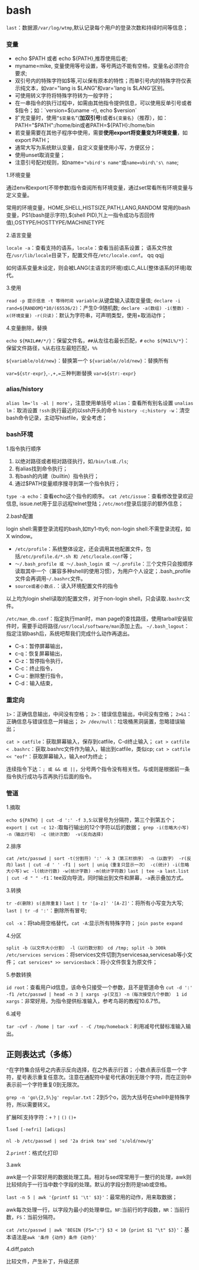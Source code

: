# bash

`last`：数据源`/var/log/wtmp`,默认记录每个用户的登录次数和持续时间等信息；

### 变量

+ echo $PATH 或者 echo ${PATH},推荐使用后者;
+ myname=mike, 变量使用等号设置，等号两边不能有空格，变量名必须符合要求;
+ 双引号内的特殊字符如$等,可以保有原本的特性；而单引号内的特殊字符仅表示纯文本，如var="lang is $LANG"和var='lang is $LANG'区别。
+ 可使用转义字符将特殊字符转为一般字符；
+ 在一串指令的执行过程中，如需由其他指令提供信息，可以使用反单引号或者$指令；如：`version=$(uname -r), echo $version`
+ 扩充变量时，使用`“$变量名”`(**加双引号**)或者`${变量名}`（推荐），如：PATH="$PATH":/home/bin或者PATH=${PATH}:/home/bin
+ 若变量需要在其他子程序中使用，需要**使用export将变量变为环境变量**，如export PATH；
+ 通常大写为系统默认变量，自定义变量使用小写，方便区分；
+ 使用unset取消变量；
+ 注意引号配对规则，如name=`"vbird's name"`或`name=vbird\'s\ name`;

1.环境变量

通过env和export(不带参数)指令查阅所有环境变量，通过set常看所有环境变量与定义变量。

常用的环境变量，HOME,SHELL,HISTSIZE,PATH,LANG,RANDOM
常用的bash变量，PS1(bash提示字符),$(shell PID),?(上一指令成功与否回传值),OSTYPE/HOSTTYPE/MACHINETYPE

2.语言变量

`locale -a`：查看支持的语系，`locale`：查看当前语系设置；
语系文件放在`/usr/lib/locale`目录下，配置文件在`/etc/locale.conf`。
qq  qqjj

如何语系变量未设定，则会被LANG(主语言的环境)或LC_ALL(整体语系的环境)取代。

3.使用

`read -p 提示信息 -t 等待时间 variable`:从键盘输入读取变量值;
`declare -i rand=${RANDOM}*10/(65536/2)`：产生0-9随机数;
`declare -a(数组) -i(整数) -x(环境变量) -r(只读)`：默认为字符串，可声明类型，使用+取消动作；

4.变量删除，替换

`echo ${MAIL##/*/}`：保留文件名，`##`从左往右最长匹配，`#`
`echo ${MAIL%/*}`：保留文件路径，`%`从右往左最短匹配，`%%`

`${variable/old/new}`：替换第一个
`${variable//old/new}`：替换所有

`var=${str-expr}`,`-,+,=`三种判断替换
`var=${str:-expr}`

### alias/history

`alias lm='ls -al | more'`，注意使用单括号
`alias`：查看所有别名设置
`unalias lm`：取消设置
`!ssh`:执行最近的以ssh开头的命令
`history -c;history -w`：清空bash命令记录，主动写histfile，安全考虑；

### bash环境

1.指令执行顺序

1. 以绝对路径或者相对路径执行，如`/bin/ls或./ls`;
2. 有alias找到命令执行；
3. 有bash的内建（builtin）指令执行；
4. 通过$PATH变量顺序搜寻到第一个指令执行；

`type -a echo`：查看echo这个指令的顺序。
`cat /etc/issue`：查看修改登录欢迎信息, issue.net用于显示远程telnet登陆；`/etc/motd`登录后提示的额外信息；

2.bash配置

login shell:需要登录流程的bash,如tty1-tty6;
non-login shell:不需登录流程，如X window。

+ `/etc/profile`：系统整体设定，还会调用其他配置文件，包括`/etc/profile.d/*.sh 和 /etc/locale.conf`等；
+ `～/.bash_profile 或 ～/.bash_login 或 ～/.profile`：三个文件只会按顺序读取其中一个（兼容多种shell的使用习惯），为用户个人设定；.bash_profile文件会再调用`~/.bashrc`文件。
+ `source或者小数点.`：读入环境配置文件的指令

以上均为login shell读取的配置文件，对于non-login shell，只会读取`.bashrc`文件。

`/etc/man_db.conf`：指定执行man时，man page的查找路径，使用tarball安装软件时，需要手动将路径`/usr/local/software/man`添加上去。
`~/.bash_logout`：指定注销bash后，系统吧帮我们完成什么动作再退出。

+ C-s：暂停屏幕输出，
+ c-q：恢复屏幕输出，
+ C-z：暂停指令执行，
+ C-c：终止指令，
+ C-u：删除整行指令，
+ C-d：输入结束，

### 重定向

`1>`：正确信息输出，中间没有空格；
`2>`：错误信息输出，中间没有空格；
`2>&1`：正确信息与错误信息一并输出；
`2> /dev/null`：垃圾桶黑洞装置，忽略错误输出；

`cat > catfile`：获取屏幕输入，保存到catfile，C-d终止输入；
`cat > catfile < .bashrc`：获取.bashrc文件作为输入，输出到catfile，类似cp;
`cat > catfile << "eof"`：获取屏幕输入，输入eof为终止；

连续指令下达：`; 或 && 或 ||`，分号两个指令没有相关性。与或则是根据前一条指令执行成功与否再执行后面的指令。

### 管道

1.摘取

`echo ${PATH} | cut -d ':' -f 3,5`:以冒号为分隔符，第三个到第五个；
`export | cut -c 12-`:取每行输出的12个字符以后的数据；
`grep -i(忽略大小写) -n（输出行号） -c（统计次数） -v(反向选择)`

2.排序

`cat /etc/passwd | sort -t(分割符) ':' -k 3（第三栏排序） -n（以数字） -r(反向)`
`last | cut -d ' ' -f1 | sort | uniq（重复只显示一次） -c(统计) -i(忽略大小写)`
`wc -l(统计行数) -w(统计字数) -m(统计字符数)`
`last | tee -a last.list | cut -d " " -f1`：tee双向导流，同时输出到文件和屏幕，`-a`表示叠加方式。

3.转换

`tr -d(删除) s(去除重复)`
`last | tr '[a-z]' '[A-Z]'`：将所有小写变为大写;
`last | tr -d ':'`：删除所有冒号;

`col -x`：将tab用空格替代，`cat -A`:显示所有特殊字符；
`join paste expand`

4.分区

`split -b（以文件大小分割） -l（以行数分割）`
`cd /tmp; split -b 300k /etc/services services`：将services文件切割为servicesaa,servicesab等小文件；
`cat services* >> servicesback`：将小文件恢复为原文件；

5.参数转换

`id root`：查看用户id信息，该命令只接受一个参数，且不是管道命令
`cut -d ':' -f1 /etc/passwd | head -n 3 | xargs -p(交互) -n（每次接受几个参数） 1 id`
`xargs`：非常好用，为指令提供标准输入，参考鸟哥的教程10.6.7节。

6.减号

`tar -cvf - /home | tar -xvf - -C /tmp/homeback`：利用减号代替标准输入输出。

## 正则表达式（多练）

`^`在字符集合括号之内表示反向选择，在之外表示行首；
小数点表示任意一个字符，星号表示重复任意次。注意在通配符中星号代表0到无限个字符，而在正则中表示前一个字符重复0到无限次。

`grep -n 'go\{2,5\}g' regular.txt`：2到5个o，因为大括号在shell中是特殊字符，所以需要转义。

扩展RE支持字符：`+` `?` `|` `()` `()+`

1.`sed [-nefri] [adicps]`

`nl -b /etc/passwd | sed '2a drink tea'`
`sed 's/old/new/g'`

2.`printf`：格式化打印

3.awk

awk是一个非常好用的数据处理工具。相对与sed常常用于一整行的处理，awk则比较倾向于一行当中数个字段的处理。默认的字段分割符是tab或空格。

`last -n 5 | awk '{printf $1 '\t' $3}'`：最常用的动作，用来取数据；

awk每次处理一行，以字段为最小的处理单位。`NF`:当前行的字段数，`NR`：当前行数，`FS`：当前分隔符。

`cat /etc/passwd | awk 'BEGIN {FS=":"} $3 < 10 {print $1 "\t" $3}'`：基本语法是`awk '条件 {动作} 条件 {动作}'`

4.diff,patch

比较文件，产生补丁，升级还原





















